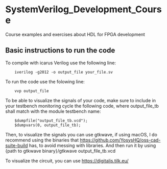 # SystemVerilog_Development_Course
Course examples and exercises about HDL for FPGA development

## Basic instructions to run the code

To compile with icarus Verilog use the following line:

        iverilog -g2012 -o output_file your_file.sv

To run the code use the folowing line:
        
        vvp output_file

To be able to visualize the signals of your code, make sure to include in your testbench monitoring cycle the following code, where output_file_tb shall match with the module testbench name:

        $dumpfile("output_file_tb.vcd");
        $dumpvars(0, output_file_tb);

Then, to visualize the signals you can use gtkwave, if using macOS, I do recommend using the binaries that https://github.com/YosysHQ/oss-cad-suite-build has, to avoid messing with libraries. And then run it by using {path to gtkwave binary}/gtkwave output_file_tb.vcd

To visualize the circuit, you can use https://digitaljs.tilk.eu/
